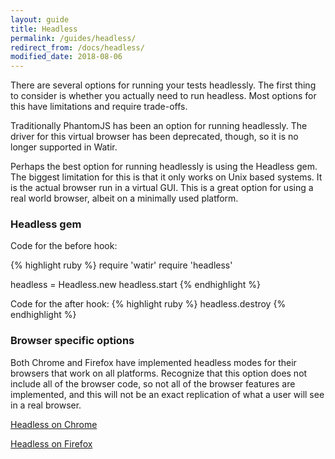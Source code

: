 ```yaml
---
layout: guide
title: Headless
permalink: /guides/headless/
redirect_from: /docs/headless/
modified_date: 2018-08-06
---
```


There are several options for running your tests headlessly. The first thing to consider is whether
you actually need to run headless. Most options for this have limitations and require trade-offs.

Traditionally PhantomJS has been an option for running headlessly. The driver for this virtual browser
has been deprecated, though, so it is no longer supported in Watir.

Perhaps the best option for running headlessly is using the Headless gem. The biggest limitation
for this is that it only works on Unix based systems. It is the actual browser run in a virtual
GUI. This is a great option for using a real world browser, albeit on a minimally used platform.

### Headless gem

Code for the before hook:

{% highlight ruby %}
require 'watir'
require 'headless'

headless = Headless.new
headless.start
{% endhighlight %}

Code for the after hook:
{% highlight ruby %}
headless.destroy
{% endhighlight %}


### Browser specific options

<!--- TODO: Move this section from browsers to here --->

Both Chrome and Firefox have implemented headless modes for their browsers that work on all platforms.
Recognize that this option does not include all of the browser code, so not all of the browser features
are implemented, and this will not be an exact replication of what a user will see in a real browser.

[Headless on Chrome](/guides/chrome/#headless)

[Headless on Firefox](/guides/firefox/#headless)
